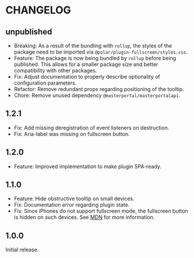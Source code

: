 # CHANGELOG

## unpublished

- Breaking: As a result of the bundling with `rollup`, the styles of the package need to be imported via `@polar/plugin-fullscreen/styles.css`.
- Feature: The package is now being bundled by `rollup` before being published. This allows for a smaller package size and better compatibility with other packages.
- Fix: Adjust documentation to properly describe optionality of configuration parameters.
- Refactor: Remove redundant props regarding positioning of the tooltip.
- Chore: Remove unused dependency `@masterportal/masterportalapi`.

## 1.2.1

- Fix: Add missing deregistration of event listeners on destruction.
- Fix: Aria-label was missing on fullscreen button.

## 1.2.0

- Feature: Improved implementation to make plugin SPA-ready.

## 1.1.0

- Feature: Hide obstructive tooltip on small devices.
- Fix: Documentation error regarding plugin state.
- Fix: Since iPhones do not support fullscreen mode, the fullscreen button is hidden on such devices. See [MDN](https://developer.mozilla.org/en-US/docs/Web/API/Fullscreen_API#browser_compatibility) for more information.

## 1.0.0

Initial release.
